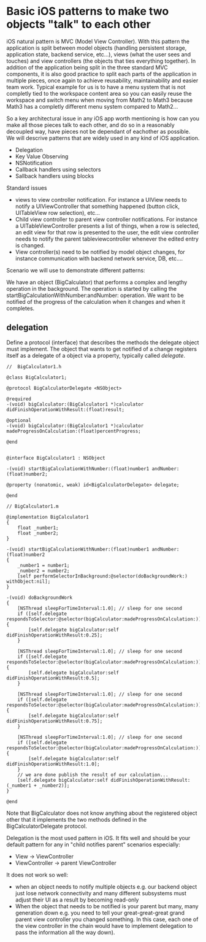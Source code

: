 # Basic iOS patterns to make two objects "talk" to each other


iOS natural pattern is MVC (Model View Controller). With this pattern the application is split between model objects (handling persistent storage, application state, backend service, etc...), views (what the user sees and touches) and view controllers (the objects that ties everything together). 
In addition of the application being split in the three standard MVC components, it is also good practice to split each parts of the application in multiple pieces, once again to achieve reusability, maintainability and easier team work. Typical example for us is to have a menu system that is not completly tied to the workspace content area so you can easily reuse the workspace and switch menu when moving from Math2 to Math3 because Math3 has a completly different menu system compared to Math2...

So a key architectural issue in any iOS app worth mentioning is how can you make all those pieces talk to each other, and do so in a reasonably decoupled way, have pieces not be dependant of eachother as possible. We will descrive patterns that are widely used in any kind of iOS application.

* Delegation
* Key Value Observing
* NSNotification
* Callback handlers using selectors
* Sallback handlers using blocks

Standard issues 

* views to view controller notification. For instance a UIView needs to notify a UIViewController that something happened (button click, UITableView row selection), etc...
* Child view controller to parent view controller notifications. For instance a UITableViewController presents a list of things, when a row is selected, an edit view for that row is presented to the user, the edit view controller needs to notify the parent tableviewcontroller whenever the edited entry is changed.
* View controller(s) need to be notified by model object changes, for instance communication with backend network service, DB, etc....

Scenario we will use to demonstrate different patterns:

We have an object (BigCalculator) that performs a complex and lengthy operation in the background.
The operation is started by calling the startBigCalculationWithNumber:andNumber: operation.
We want to be notified of the progress of the calculation when it changes and when it completes.


## delegation

Define a protocol (interface) that describes the methods the delegate object must implement.
The object that wants to get notified of a change registers itself as a delegate of a object via a property, 
typically called *delegate*.

```objC
//  BigCalculator1.h

@class BigCalculator1;

@protocol BigCalculatorDelegate <NSObject>

@required
-(void) bigCalculator:(BigCalculator1 *)calculator didFinishOperationWithResult:(float)result;

@optional
-(void) bigCalculator:(BigCalculator1 *)calculator madeProgressOnCalculation:(float)percentProgress;

@end


@interface BigCalculator1 : NSObject

-(void) startBigCalculationWithNumber:(float)number1 andNumber:(float)number2;

@property (nonatomic, weak) id<BigCalculatorDelegate> delegate;

@end
```

```objC
// BigCalculator1.m

@implementation BigCalculator1
{
    float _number1;
    float _number2;
}

-(void) startBigCalculationWithNumber:(float)number1 andNumber:(float)number2
{
    _number1 = number1;
    _number2 = number2;
    [self performSelectorInBackground:@selector(doBackgroundWork:) withObject:nil];
}

-(void) doBackgroundWork
{
    [NSThread sleepForTimeInterval:1.0]; // sleep for one second
    if ([self.delegate respondsToSelector:@selector(bigCalculator:madeProgressOnCalculation:)]) {
        [self.delegate bigCalculator:self didFinishOperationWithResult:0.25];
    }
    
    [NSThread sleepForTimeInterval:1.0]; // sleep for one second
    if ([self.delegate respondsToSelector:@selector(bigCalculator:madeProgressOnCalculation:)]) {
        [self.delegate bigCalculator:self didFinishOperationWithResult:0.5];
    }

    [NSThread sleepForTimeInterval:1.0]; // sleep for one second
    if ([self.delegate respondsToSelector:@selector(bigCalculator:madeProgressOnCalculation:)]) {
        [self.delegate bigCalculator:self didFinishOperationWithResult:0.75];
    }

    [NSThread sleepForTimeInterval:1.0]; // sleep for one second
    if ([self.delegate respondsToSelector:@selector(bigCalculator:madeProgressOnCalculation:)]) {
        [self.delegate bigCalculator:self didFinishOperationWithResult:1.0];
    }
    // we are done publish the result of our calculation...
    [self.delegate bigCalculator:self didFinishOperationWithResult:(_number1 + _number2)];
}

@end
```



Note that BigCalculator does not know anything about the registered object other that it implements the two methods defined in the BigCalculatorDelegate protocol.

Delegation is the most used pattern in iOS. It fits well and should be your default pattern for any in "child notifies parent" scenarios especially:
* View -> ViewController
* ViewController -> parent ViewController

It does not work so well:
* when an object needs to notify multiple objects e.g. our backend object just lose network connectivity and many different subsystems must adjust their UI as a result by becoming read-only
* When the object that needs to be notified is your parent but many, many generation down e.g. you need to tell your great-great-great grand parent view controller you changed something. In this case, each one of the view controller in the chain would have to implement delegation to pass the information all the way down).
